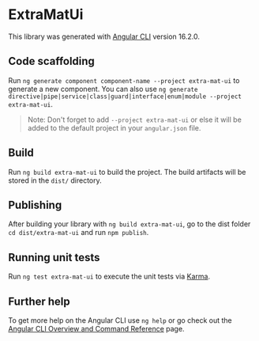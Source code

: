 # ExtraMatUi

This library was generated with [Angular CLI](https://github.com/angular/angular-cli) version 16.2.0.

## Code scaffolding

Run `ng generate component component-name --project extra-mat-ui` to generate a new component. You can also use `ng generate directive|pipe|service|class|guard|interface|enum|module --project extra-mat-ui`.
> Note: Don't forget to add `--project extra-mat-ui` or else it will be added to the default project in your `angular.json` file. 

## Build

Run `ng build extra-mat-ui` to build the project. The build artifacts will be stored in the `dist/` directory.

## Publishing

After building your library with `ng build extra-mat-ui`, go to the dist folder `cd dist/extra-mat-ui` and run `npm publish`.

## Running unit tests

Run `ng test extra-mat-ui` to execute the unit tests via [Karma](https://karma-runner.github.io).

## Further help

To get more help on the Angular CLI use `ng help` or go check out the [Angular CLI Overview and Command Reference](https://angular.io/cli) page.
